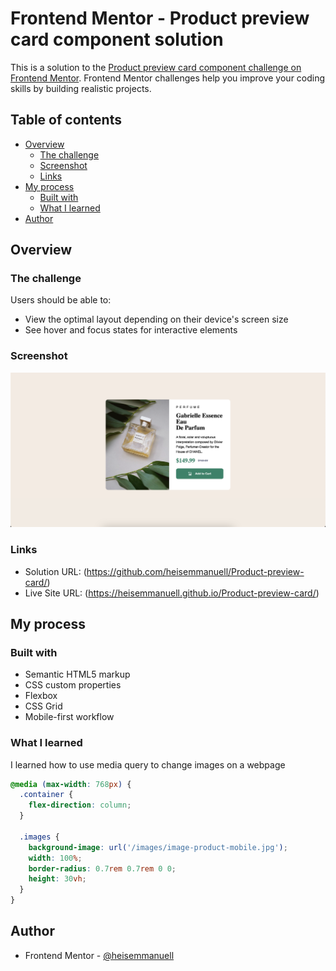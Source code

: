 # Frontend Mentor - Product preview card component solution

This is a solution to the [Product preview card component challenge on Frontend Mentor](https://www.frontendmentor.io/challenges/product-preview-card-component-GO7UmttRfa). Frontend Mentor challenges help you improve your coding skills by building realistic projects. 

## Table of contents

- [Overview](#overview)
  - [The challenge](#the-challenge)
  - [Screenshot](#screenshot)
  - [Links](#links)
- [My process](#my-process)
  - [Built with](#built-with)
  - [What I learned](#what-i-learned)
- [Author](#author)

## Overview

### The challenge

Users should be able to:

- View the optimal layout depending on their device's screen size
- See hover and focus states for interactive elements

### Screenshot

![](./screenshot.png)

### Links

- Solution URL: (https://github.com/heisemmanuell/Product-preview-card/)
- Live Site URL: (https://heisemmanuell.github.io/Product-preview-card/)

## My process

### Built with

- Semantic HTML5 markup
- CSS custom properties
- Flexbox
- CSS Grid
- Mobile-first workflow

### What I learned

I learned how to use media query to change images on a webpage

```css
@media (max-width: 768px) {
  .container {
    flex-direction: column; 
  }

  .images {
    background-image: url('/images/image-product-mobile.jpg');
    width: 100%;
    border-radius: 0.7rem 0.7rem 0 0;
    height: 30vh;
  }
}
```

## Author

- Frontend Mentor - [@heisemmanuell](https://www.frontendmentor.io/profile/heisemmanuell)
